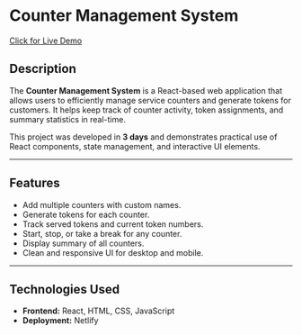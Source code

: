 # Counter Management System

[Click for Live Demo](https://countermanagementsystem.netlify.app/)

## Description

The **Counter Management System** is a React-based web application that allows users to efficiently manage service counters and generate tokens for customers. It helps keep track of counter activity, token assignments, and summary statistics in real-time.

This project was developed in **3 days** and demonstrates practical use of React components, state management, and interactive UI elements.

---

## Features

- Add multiple counters with custom names.
- Generate tokens for each counter.
- Track served tokens and current token numbers.
- Start, stop, or take a break for any counter.
- Display summary of all counters.
- Clean and responsive UI for desktop and mobile.

---

## Technologies Used

- **Frontend:** React, HTML, CSS, JavaScript
- **Deployment:** Netlify


